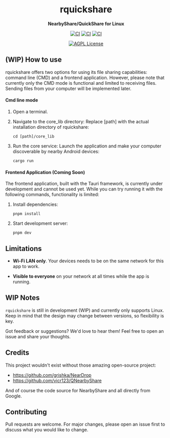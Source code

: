<div align="center">
  <h1>rquickshare</h1>
  <p>
    <strong>NearbyShare/QuickShare for Linux</strong>
  </p>
  <p>

[![CI](https://github.com/Martichou/rquickshare/actions/workflows/build_ubuntu.yml/badge.svg)](https://github.com/Martichou/rquickshare/actions)
[![CI](https://github.com/Martichou/rquickshare/actions/workflows/lint.yml/badge.svg)](https://github.com/Martichou/rquickshare/actions)
[![CI](https://github.com/Martichou/rquickshare/actions/workflows/clippy.yml/badge.svg)](https://github.com/Martichou/rquickshare/actions)

[![AGPL License](https://img.shields.io/badge/license-AGPL-blue.svg)](LICENSE)

  </p>
</div>

(WIP) How to use
--------------------------

rquickshare offers two options for using its file sharing capabilities: command line (CMD) and a frontend application. However, please note that currently only the CMD mode is functional and limited to receiving files. Sending files from your computer will be implemented later.

#### Cmd line mode

1. Open a terminal.

2. Navigate to the core_lib directory: Replace [path] with the actual installation directory of rquickshare:

	```
	cd [path]/core_lib
	```

3. Run the core service: Launch the application and make your computer discoverable by nearby Android devices:

	```
	cargo run
	```

#### Frontend Application (Coming Soon)
The frontend application, built with the Tauri framework, is currently under development and cannot be used yet. While you can try running it with the following commands, functionality is limited:

1. Install dependencies:

	```
	pnpm install
	```

2. Start development server:

	```
	pnpm dev
	```

Limitations
--------------------------

- **Wi-Fi LAN only**. Your devices needs to be on the same network for this app to work.

- **Visible to everyone** on your network at all times while the app is running.

WIP Notes
--------------------------

`rquickshare` is still in development (WIP) and currently only supports Linux. Keep in mind that the design may change between versions, so flexibility is key.

Got feedback or suggestions? We'd love to hear them! Feel free to open an issue and share your thoughts.


Credits
--------------------------

This project wouldn't exist without those amazing open-source project:

- https://github.com/grishka/NearDrop
- https://github.com/vicr123/QNearbyShare

And of course the code source for NearbyShare and all directly from Google.


Contributing
--------------------------

Pull requests are welcome. For major changes, please open an issue first to discuss what you would like to change.
